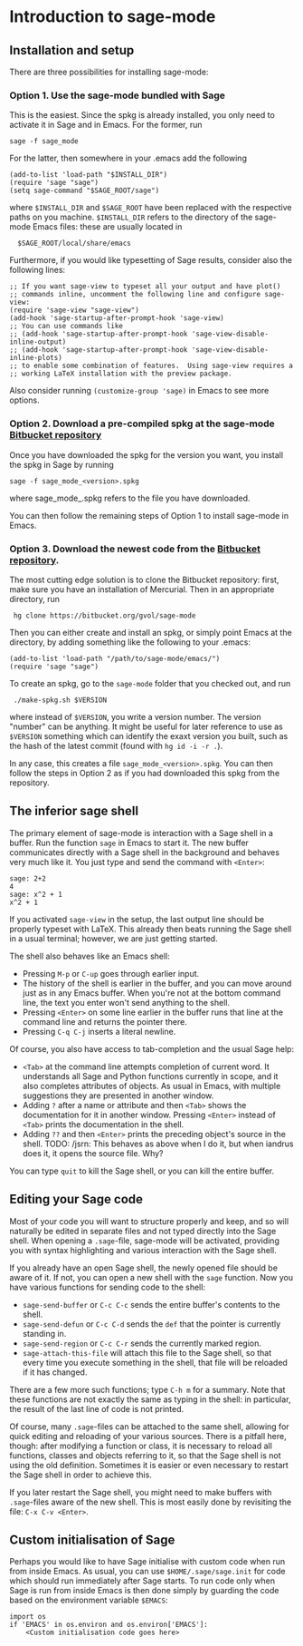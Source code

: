 Introduction to sage-mode
=========================

Installation and setup
-----------------------
There are three possibilities for installing sage-mode:

### Option 1. Use the sage-mode bundled with Sage
This is the easiest. Since the spkg is already installed, you only need to
activate it in Sage and in Emacs. For the former, run

    sage -f sage_mode

For the latter, then somewhere in your .emacs add the following

    (add-to-list 'load-path "$INSTALL_DIR")
    (require 'sage "sage")
    (setq sage-command "$SAGE_ROOT/sage")

where `$INSTALL_DIR` and `$SAGE_ROOT` have been replaced with the respective
paths on you machine. `$INSTALL_DIR` refers to the directory of the sage-mode
Emacs files: these are usually located in

      $SAGE_ROOT/local/share/emacs

Furthermore, if you would like typesetting of Sage results, consider also the following lines:

    ;; If you want sage-view to typeset all your output and have plot()
    ;; commands inline, uncomment the following line and configure sage-view:
    (require 'sage-view "sage-view")
    (add-hook 'sage-startup-after-prompt-hook 'sage-view)
    ;; You can use commands like
    ;; (add-hook 'sage-startup-after-prompt-hook 'sage-view-disable-inline-output)
    ;; (add-hook 'sage-startup-after-prompt-hook 'sage-view-disable-inline-plots)
    ;; to enable some combination of features.  Using sage-view requires a
    ;; working LaTeX installation with the preview package.

Also consider running `(customize-group 'sage)` in Emacs to see more options.

### Option 2. Download a pre-compiled spkg at the sage-mode [Bitbucket repository](https://bitbucket.org/gvol/sage-mode)

Once you have downloaded the spkg for the version you want, you install the spkg in Sage by running

    sage -f sage_mode_<version>.spkg

where sage_mode_<version>.spkg refers to the file you have downloaded.

You can then follow the remaining steps of Option 1 to install sage-mode in Emacs.

### Option 3. Download the newest code from the [Bitbucket repository](https://bitbucket.org/gvol/sage-mode).

The most cutting edge solution is to clone the Bitbucket repository: first, make
sure you have an installation of Mercurial. Then in an appropriate directory, run

     hg clone https://bitbucket.org/gvol/sage-mode

Then you can either create and install an spkg, or simply point Emacs at the
directory, by adding something like the following to your .emacs:

    (add-to-list 'load-path "/path/to/sage-mode/emacs/")
    (require 'sage "sage")

To create an spkg, go to the `sage-mode` folder that you checked out, and run

     ./make-spkg.sh $VERSION

where instead of `$VERSION`, you write a version number.  The version "number"
can be anything.  It might be useful for later reference to use as `$VERSION`
something which can identify the exaxt version you built, such as the hash of
the latest commit (found with `hg id -i -r .`).

In any case, this creates a file `sage_mode_<version>.spkg`. You can then follow
the steps in Option 2 as if you had downloaded this spkg from the repository.


The inferior sage shell
-----------------------
The primary element of sage-mode is interaction with a Sage shell in a
buffer. Run the function `sage` in Emacs to start it. The new buffer
communicates directly with a Sage shell in the background and behaves very much
like it. You just type and send the command with `<Enter>`:

    sage: 2+2
    4
    sage: x^2 + 1
    x^2 + 1

If you activated `sage-view` in the setup, the last output line should be
properly typeset with LaTeX. This already then beats running the Sage shell in
a usual terminal; however, we are just getting started.

The shell also behaves like an Emacs shell:

- Pressing `M-p` or `C-up` goes through earlier input.
- The history of the shell is earlier in the buffer, and you can move around
  just as in any Emacs buffer. When you're not at the bottom command line, the
  text you enter won't send anything to the shell.
- Pressing `<Enter>` on some line earlier in the buffer runs that line at the
  command line and returns the pointer there.
- Pressing `C-q C-j` inserts a literal newline.

Of course, you also have access to tab-completion and the usual Sage help:

- `<Tab>` at the command line attempts completion of current word. It
  understands all Sage and Python functions currently in scope, and it also
  completes attributes of objects. As usual in Emacs, with multiple suggestions
  they are presented in another window.
- Adding `?` after a name or attribute and then `<Tab>` shows the documentation
  for it in another window. Pressing `<Enter>` instead of `<Tab>` prints the
  documentation in the shell.
- Adding `??` and then `<Enter>` prints the preceding object's source in the shell.
  TODO: /jsrn: This behaves as above when I do it, but when iandrus does it, it
  opens the source file. Why?

You can type `quit` to kill the Sage shell, or you can kill the entire buffer.


Editing your Sage code
----------------------
Most of your code you will want to structure properly and keep, and so will
naturally be edited in separate files and not typed directly into the Sage
shell. When opening a `.sage`-file, sage-mode will be activated, providing you
with syntax highlighting and various interaction with the Sage shell.

If you already have an open Sage shell, the newly opened file should be aware of
it. If not, you can open a new shell with the `sage` function. Now you have
various functions for sending code to the shell:

- `sage-send-buffer` or `C-c C-c` sends the entire buffer's contents to the
   shell.
- `sage-send-defun` or `C-c C-d` sends the `def` that the pointer is currently
   standing in.
- `sage-send-region` or `C-c C-r` sends the currently marked region.
- `sage-attach-this-file` will attach this file to the Sage shell, so that every
   time you execute something in the shell, that file will be reloaded if it has
   changed.

There are a few more such functions; type `C-h m` for a summary. Note that these
functions are not exactly the same as typing in the shell: in particular,
the result of the last line of code is not printed.

Of course, many `.sage`-files can be attached to the same shell, allowing for
quick editing and reloading of your various sources. There is a pitfall here,
though: after modifying a function or class, it is necessary to reload all
functions, classes and objects referring to it, so that the Sage shell is not
using the old definition. Sometimes it is easier or even necessary to restart
the Sage shell in order to achieve this.

If you later restart the Sage shell, you might need to make buffers with
`.sage`-files aware of the new shell. This is most easily done by revisiting the
file: `C-x C-v <Enter>`.



Custom initialisation of Sage
-----------------------------

Perhaps you would like to have Sage initialise with custom code when run from inside Emacs. As usual, you can use `$HOME/.sage/sage.init` for code which should run immediately after Sage starts. To run code only when Sage is run from inside Emacs is then done simply by guarding the code based on the environment variable `$EMACS`:

    import os
    if 'EMACS' in os.environ and os.environ['EMACS']:
        <Custom initialisation code goes here>
